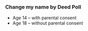 ###  Change my name by Deed Poll

  * Age 14 – with parental consent 
  * Age 18 – without parental consent 
